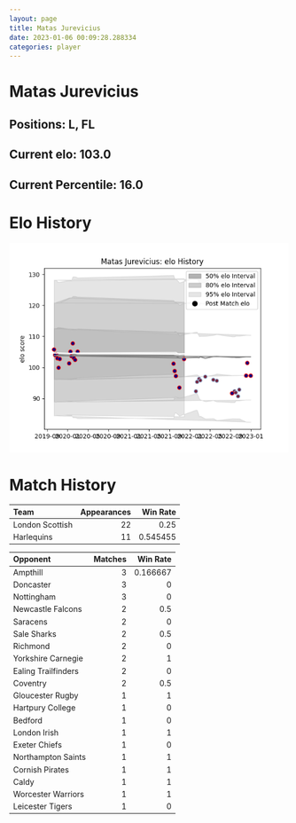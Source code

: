 ```yaml
---  
layout: page  
title: Matas Jurevicius  
date: 2023-01-06 00:09:28.288334  
categories: player  
---
```

# Matas Jurevicius

## Positions: L, FL

## Current elo: 103.0

## Current Percentile: 16.0

# Elo History


![elo history](history_MatasJurevicius.png)
# Match History


| Team            |   Appearances |   Win Rate |
|:----------------|--------------:|-----------:|
| London Scottish |            22 |   0.25     |
| Harlequins      |            11 |   0.545455 |

| Opponent            |   Matches |   Win Rate |
|:--------------------|----------:|-----------:|
| Ampthill            |         3 |   0.166667 |
| Doncaster           |         3 |   0        |
| Nottingham          |         3 |   0        |
| Newcastle Falcons   |         2 |   0.5      |
| Saracens            |         2 |   0        |
| Sale Sharks         |         2 |   0.5      |
| Richmond            |         2 |   0        |
| Yorkshire Carnegie  |         2 |   1        |
| Ealing Trailfinders |         2 |   0        |
| Coventry            |         2 |   0.5      |
| Gloucester Rugby    |         1 |   1        |
| Hartpury College    |         1 |   0        |
| Bedford             |         1 |   0        |
| London Irish        |         1 |   1        |
| Exeter Chiefs       |         1 |   0        |
| Northampton Saints  |         1 |   1        |
| Cornish Pirates     |         1 |   1        |
| Caldy               |         1 |   1        |
| Worcester Warriors  |         1 |   1        |
| Leicester Tigers    |         1 |   0        |